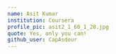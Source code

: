 ```yaml
---
name: Asit Kumar
institution: Coursera
profile_pic: asit2_1_60_1_28.jpg
quote: Yes, only you can!
github_user: CapAsdour
---
```

